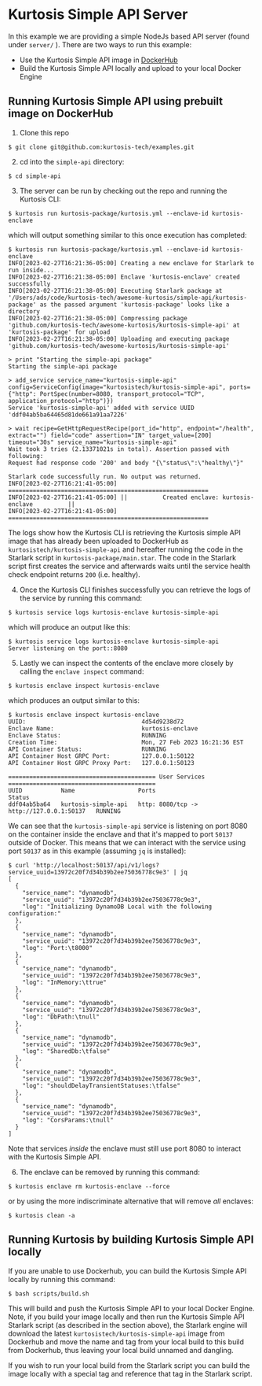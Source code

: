 # Kurtosis Simple API Server

In this example we are providing a simple NodeJs based API server (found under `server/` ). There are two ways to run this example:

* Use the Kurtosis Simple API image in [DockerHub](https://hub.docker.com/repository/docker/kurtosistech/kurtosis-simple-api)
* Build the Kurtosis Simple API locally and upload to your local Docker Engine

## Running Kurtosis Simple API using prebuilt image on DockerHub

1. Clone this repo

```shell
$ git clone git@github.com:kurtosis-tech/examples.git
```

2. cd into the `simple-api` directory:

```shell
$ cd simple-api
```
3. The server can be run by checking out the repo and running the Kurtosis CLI:

```shell
$ kurtosis run kurtosis-package/kurtosis.yml --enclave-id kurtosis-enclave
```

which will output something similar to this once execution has completed:

```shell
$ kurtosis run kurtosis-package/kurtosis.yml --enclave-id kurtosis-enclave
INFO[2023-02-27T16:21:36-05:00] Creating a new enclave for Starlark to run inside... 
INFO[2023-02-27T16:21:38-05:00] Enclave 'kurtosis-enclave' created successfully 
INFO[2023-02-27T16:21:38-05:00] Executing Starlark package at '/Users/ads/code/kurtosis-tech/awesome-kurtosis/simple-api/kurtosis-package' as the passed argument 'kurtosis-package' looks like a directory
INFO[2023-02-27T16:21:38-05:00] Compressing package 'github.com/kurtosis-tech/awesome-kurtosis/kurtosis-simple-api' at 'kurtosis-package' for upload 
INFO[2023-02-27T16:21:38-05:00] Uploading and executing package 'github.com/kurtosis-tech/awesome-kurtosis/kurtosis-simple-api'

> print "Starting the simple-api package"
Starting the simple-api package

> add_service service_name="kurtosis-simple-api" config=ServiceConfig(image="kurtosistech/kurtosis-simple-api", ports={"http": PortSpec(number=8080, transport_protocol="TCP", application_protocol="http")})
Service 'kurtosis-simple-api' added with service UUID 'ddf04ab5ba64465d81de661a91aa7226'

> wait recipe=GetHttpRequestRecipe(port_id="http", endpoint="/health", extract="") field="code" assertion="IN" target_value=[200] timeout="30s" service_name="kurtosis-simple-api"
Wait took 3 tries (2.13371021s in total). Assertion passed with following:
Request had response code '200' and body "{\"status\":\"healthy\"}"

Starlark code successfully run. No output was returned.
INFO[2023-02-27T16:21:41-05:00] ========================================================= 
INFO[2023-02-27T16:21:41-05:00] ||          Created enclave: kurtosis-enclave          || 
INFO[2023-02-27T16:21:41-05:00] ========================================================= 

```

The logs show how the Kurtosis CLI is retrieving the Kurtosis simple API image that has already been uploaded to DockerHub 
as `kurtosistech/kurtosis-simple-api` and hereafter running the code in the Starlark script in `kurtosis-package/main.star`.
The code in the Starlark script first creates the service and afterwards waits until the service health check endpoint returns `200` (i.e. healthy).

4. Once the Kurtosis CLI finishes successfully you can retrieve the logs of the service by running this command:  

```shell
$ kurtosis service logs kurtosis-enclave kurtosis-simple-api
```

which will produce an output like this:

```shell
$ kurtosis service logs kurtosis-enclave kurtosis-simple-api
Server listening on the port::8080
```

5. Lastly we can inspect the contents of the enclave more closely by calling the `enclave inspect` command:

```shell
$ kurtosis enclave inspect kurtosis-enclave
```

which produces an output similar to this:

```shell
$ kurtosis enclave inspect kurtosis-enclave
UUID:                                 4d54d9238d72
Enclave Name:                         kurtosis-enclave
Enclave Status:                       RUNNING
Creation Time:                        Mon, 27 Feb 2023 16:21:36 EST
API Container Status:                 RUNNING
API Container Host GRPC Port:         127.0.0.1:50122
API Container Host GRPC Proxy Port:   127.0.0.1:50123

========================================== User Services ==========================================
UUID           Name                  Ports                                      Status
ddf04ab5ba64   kurtosis-simple-api   http: 8080/tcp -> http://127.0.0.1:50137   RUNNING
```

We can see that the `kurtosis-simple-api` service is listening on port 8080 on the container inside the enclave 
and that it's mapped to port `50137` outside of Docker.
This means that we can interact with the service using port `50137` as in this example (assuming `jq` is installed):

```shell
$ curl 'http://localhost:50137/api/v1/logs?service_uuid=13972c20f7d34b39b2ee75036778c9e3' | jq 
[
  {
    "service_name": "dynamodb",
    "service_uuid": "13972c20f7d34b39b2ee75036778c9e3",
    "log": "Initializing DynamoDB Local with the following configuration:"
  },
  {
    "service_name": "dynamodb",
    "service_uuid": "13972c20f7d34b39b2ee75036778c9e3",
    "log": "Port:\t8000"
  },
  {
    "service_name": "dynamodb",
    "service_uuid": "13972c20f7d34b39b2ee75036778c9e3",
    "log": "InMemory:\ttrue"
  },
  {
    "service_name": "dynamodb",
    "service_uuid": "13972c20f7d34b39b2ee75036778c9e3",
    "log": "DbPath:\tnull"
  },
  {
    "service_name": "dynamodb",
    "service_uuid": "13972c20f7d34b39b2ee75036778c9e3",
    "log": "SharedDb:\tfalse"
  },
  {
    "service_name": "dynamodb",
    "service_uuid": "13972c20f7d34b39b2ee75036778c9e3",
    "log": "shouldDelayTransientStatuses:\tfalse"
  },
  {
    "service_name": "dynamodb",
    "service_uuid": "13972c20f7d34b39b2ee75036778c9e3",
    "log": "CorsParams:\tnull"
  }
]
```

Note that services _inside_ the enclave must still use port 8080 to interact with the Kurtosis Simple API.

6. The enclave can be removed by running this command:

```shell
$ kurtosis enclave rm kurtosis-enclave --force
```

or by using the more indiscriminate alternative that will remove _all_ enclaves:

```shell
$ kurtosis clean -a
```
## Running Kurtosis by building Kurtosis Simple API locally

If you are unable to use Dockerhub, you can build the Kurtosis Simple API locally by running this command:

```shell
$ bash scripts/build.sh 
```

This will build and push the Kurtosis Simple API to your local Docker Engine. 
Note, if you build your image locally and then run the Kurtosis Simple API Starlark script (as described in the section above),
the Starlark engine will download the latest `kurtosistech/kurtosis-simple-api` image from Dockerhub and 
move the name and tag from your local build to this build from Dockerhub, thus leaving your local build unnamed and dangling.

If you wish to run your local build from the Starlark script you can build the image locally with a special tag and reference that tag in the Starlark script.


